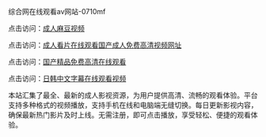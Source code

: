 综合网在线观看av网站-0710mf

点击访问：<a href="https://heiliaoxqkkct.pages.dev">成人麻豆视频</a>

点击访问：<a href="https://heiliaoxwd5i8.pages.dev">成人看片在线观看国产成人免费高清视频网址</a>

点击访问：<a href="https://heiliaowt0d7p.pages.dev">国产精品免费高清在线观看</a>

点击访问：<a href="https://heiliaoga6s9v.pages.dev">日韩中文字幕在线观看视频</a>

本站汇集了最全、最新的成人影视资源，为用户提供高清、流畅的观看体验。平台支持多种格式的视频播放，支持手机在线和电脑端无缝切换。每日更新影视内容，确保最新热门影片及时上线。无需注册，即可点击播放，享受轻松、便捷的观看体验。

<span style="display:none;">[Canonical link](https://github.com/td20250710/td01 ）</span>
